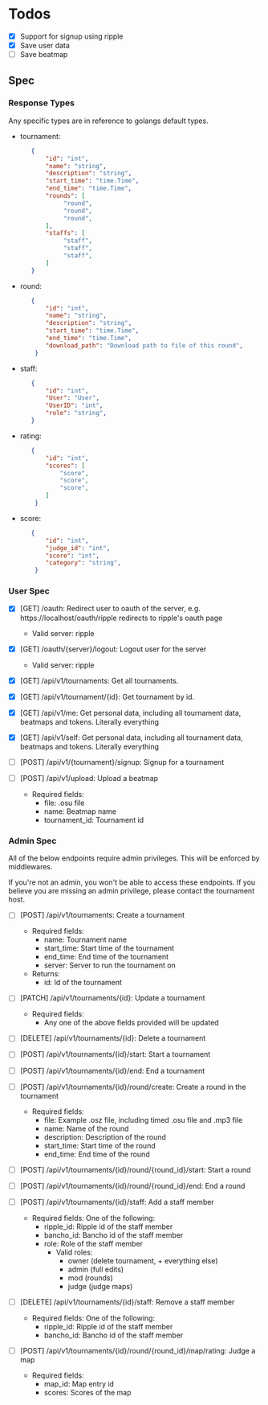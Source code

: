 # Todos

- [x] Support for signup using ripple
- [x] Save user data
- [ ] Save beatmap 

## Spec

### Response Types

Any specific types are in reference to golangs default types.

- tournament:
    ```json
       {
           "id": "int",
           "name": "string",
           "description": "string",
           "start_time": "time.Time",
           "end_time": "time.Time",
           "rounds": [
                "round",
                "round",
                "round",
           ],
           "staffs": [
                "staff",
                "staff",
                "staff",
           ]
       }
    ```

- round:
    ```json
       {
           "id": "int",
           "name": "string",
           "description": "string",
           "start_time": "time.Time",
           "end_time": "time.Time",
           "download_path": "Download path to file of this round",
        }
    ```

- staff:
    ```json
       {
           "id": "int",
           "User": "User",
           "UserID": "int",
           "role": "string",
       }
    ```

- rating:
    ```json
       {
           "id": "int",
           "scores": [
               "score",
               "score",
               "score",
           ]
        }
    ```

- score:
    ```json
       {
           "id": "int",
           "judge_id": "int",
           "score": "int",
           "category": "string",
        }
    ```

### User Spec

- [x] [GET] /oauth: Redirect user to oauth of the server, e.g. https://localhost/oauth/ripple redirects to ripple's oauth page
  - Valid server: ripple

- [x] [GET] /oauth/{server}/logout: Logout user for the server
  - Valid server: ripple

- [x] [GET] /api/v1/tournaments: Get all tournaments.

- [x] [GET] /api/v1/tournament/{id}: Get tournament by id.

- [x] [GET] /api/v1/me: Get personal data, including all tournament data, beatmaps and tokens. Literally everything

- [x] [GET] /api/v1/self: Get personal data, including all tournament data, beatmaps and tokens. Literally everything

- [ ] [POST] /api/v1/{tournament}/signup: Signup for a tournament

- [ ] [POST] /api/v1/upload: Upload a beatmap
  - Required fields:
    - file: .osu file
    - name: Beatmap name
    - tournament_id: Tournament id

### Admin Spec

All of the below endpoints require admin privileges. This will be enforced by middlewares.

If you're not an admin, you won't be able to access these endpoints. If you believe you are missing an admin privilege, please contact the tournament host.

- [ ] [POST] /api/v1/tournaments: Create a tournament
  - Required fields:
    - name: Tournament name
    - start_time: Start time of the tournament
    - end_time: End time of the tournament
    - server: Server to run the tournament on
  - Returns:
    - id: Id of the tournament

- [ ] [PATCH] /api/v1/tournaments/{id}: Update a tournament
  - Required fields:
    - Any one of the above fields provided will be updated

- [ ] [DELETE] /api/v1/tournaments/{id}: Delete a tournament

- [ ] [POST] /api/v1/tournaments/{id}/start: Start a tournament

- [ ] [POST] /api/v1/tournaments/{id}/end: End a tournament

- [ ] [POST] /api/v1/tournaments/{id}/round/create: Create a round in the tournament
   - Required fields:
     - file: Example .osz file, including timed .osu file and .mp3 file
     - name: Name of the round
     - description: Description of the round
     - start_time: Start time of the round
     - end_time: End time of the round

- [ ] [POST] /api/v1/tournaments/{id}/round/{round_id}/start: Start a round

- [ ] [POST] /api/v1/tournaments/{id}/round/{round_id}/end: End a round

- [ ] [POST] /api/v1/tournaments/{id}/staff: Add a staff member
  - Required fields:
    One of the following:
      - ripple_id: Ripple id of the staff member
      - bancho_id: Bancho id of the staff member
    - role: Role of the staff member
      - Valid roles:
        - owner (delete tournament, + everything else)
        - admin (full edits)
        - mod (rounds)
        - judge (judge maps)

- [ ] [DELETE] /api/v1/tournaments/{id}/staff: Remove a staff member
  - Required fields:
    One of the following:
      - ripple_id: Ripple id of the staff member
      - bancho_id: Bancho id of the staff member

- [ ] [POST] /api/v1/tournaments/{id}/round/{round_id}/map/rating: Judge a map
  - Required fields:
    - map_id: Map entry id
    - scores: Scores of the map


    